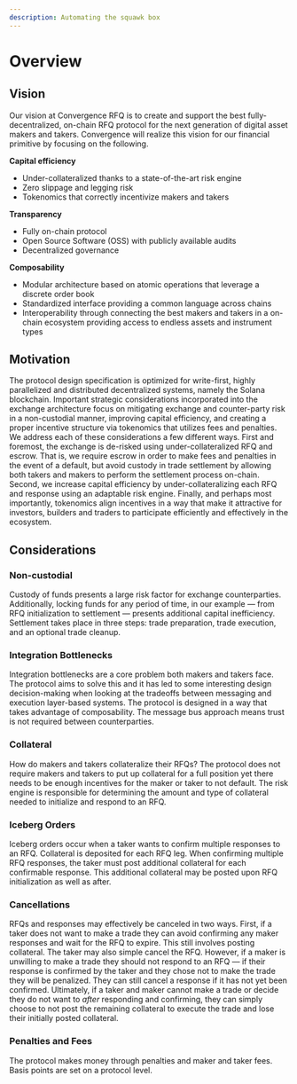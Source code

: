 ```yaml
---
description: Automating the squawk box
---
```


# Overview

## Vision

Our vision at Convergence RFQ is to create and support the best fully-decentralized, on-chain RFQ protocol for the next generation of digital asset makers and takers. Convergence will realize this vision for our financial primitive by focusing on the following.

**Capital efficiency**

* Under-collateralized thanks to a state-of-the-art risk engine
* Zero slippage and legging risk
* Tokenomics that correctly incentivize makers and takers

**Transparency**

* Fully on-chain protocol
* Open Source Software (OSS) with publicly available audits
* Decentralized governance

**Composability**

* Modular architecture based on atomic operations that leverage a discrete order book
* Standardized interface providing a common language across chains
* Interoperability through connecting the best makers and takers in a on-chain ecosystem providing access to endless assets and instrument types

## **Motivation**

The protocol design specification is optimized for write-first, highly parallelized and distributed decentralized systems, namely the Solana blockchain. Important strategic considerations incorporated into the exchange architecture focus on mitigating exchange and counter-party risk in a non-custodial manner, improving capital efficiency, and creating a proper incentive structure via tokenomics that utilizes fees and penalties. We address each of these considerations a few different ways. First and foremost, the exchange is de-risked using under-collateralized RFQ and escrow. That is, we require escrow in order to make fees and penalties in the event of a default, but avoid custody in trade settlement by allowing both takers and makers to perform the settlement process on-chain. Second, we increase capital efficiency by under-collateralizing each RFQ and response using an adaptable risk engine. Finally, and perhaps most importantly, tokenomics align incentives in a way that make it attractive for investors, builders and traders to participate efficiently and effectively in the ecosystem.

## Considerations

### **Non-custodial**

Custody of funds presents a large risk factor for exchange counterparties. Additionally, locking funds for any period of time, in our example — from RFQ initialization to settlement — presents additional capital inefficiency. Settlement takes place in three steps: trade preparation, trade execution, and an optional trade cleanup.

### **Integration Bottlenecks**

Integration bottlenecks are a core problem both makers and takers face. The protocol aims to solve this and it has led to some interesting design decision-making when looking at the tradeoffs between messaging and execution layer-based systems. The protocol is designed in a way that takes advantage of composability. The message bus approach means trust is not required between counterparties.

### Collateral

How do makers and takers collateralize their RFQs? The protocol does not require makers and takers to put up collateral for a full position yet there needs to be enough incentives for the maker or taker to not default. The risk engine is responsible for determining the amount and type of collateral needed to initialize and respond to an RFQ.

### **Iceberg Orders**

Iceberg orders occur when a taker wants to confirm multiple responses to an RFQ. Collateral is deposited for each RFQ leg. When confirming multiple RFQ responses, the taker must post additional collateral for each confirmable response. This additional collateral may be posted upon RFQ initialization as well as after.

### **Cancellations**

RFQs and responses may effectively be canceled in two ways. First, if a taker does not want to make a trade they can avoid confirming any maker responses and wait for the RFQ to expire. This still involves posting collateral. The taker may also simple cancel the RFQ. However, if a maker is unwilling to make a trade they should not respond to an RFQ — if their response is confirmed by the taker and they chose not to make the trade they will be penalized. They can still cancel a response if it has not yet been confirmed. Ultimately, if a taker and maker cannot make a trade or decide they do not want to _after_ responding and confirming, they can simply choose to not post the remaining collateral to execute the trade and lose their initially posted collateral.

### **Penalties and Fees**

The protocol makes money through penalties and maker and taker fees. Basis points are set on a protocol level.
